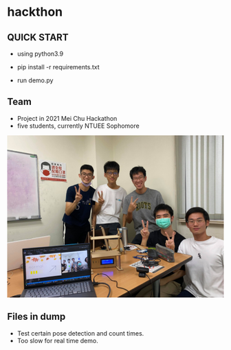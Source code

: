 # hackthon

## QUICK START

- using python3.9

- pip install -r requirements.txt

- run demo.py

## Team

- Project in 2021 Mei Chu Hackathon
- five students, currently NTUEE Sophomore

![teams](https://github.com/NTUEE-325/hackthon/blob/main/img/team.jpg?raw=true)

## Files in dump

- Test certain pose detection and count times.
- Too slow for real time demo.
